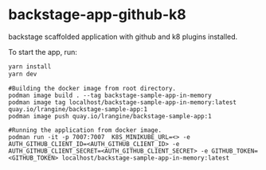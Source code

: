 # backstage-app-github-k8
backstage scaffolded application with github and k8 plugins installed.

To start the app, run:

```sh
yarn install
yarn dev
```

```shell
#Building the docker image from root directory.
podman image build . --tag backstage-sample-app-in-memory
podman image tag localhost/backstage-sample-app-in-memory:latest quay.io/lrangine/backstage-sample-app:1
podman image push quay.io/lrangine/backstage-sample-app:1
 
#Running the application from docker image. 
podman run -it -p 7007:7007  K8S_MINIKUBE_URL=<> -e AUTH_GITHUB_CLIENT_ID=<AUTH_GITHUB_CLIENT_ID> -e AUTH_GITHUB_CLIENT_SECRET=<AUTH_GITHUB_CLIENT_SECRET> -e GITHUB_TOKEN=<GITHUB_TOKEN> localhost/backstage-sample-app-in-memory:latest
```
